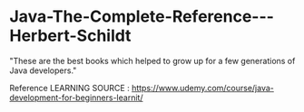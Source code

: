 # Java-The-Complete-Reference---Herbert-Schildt
"These are the best books which helped to grow up for a few generations of Java developers." 

Reference LEARNING SOURCE : https://www.udemy.com/course/java-development-for-beginners-learnit/
